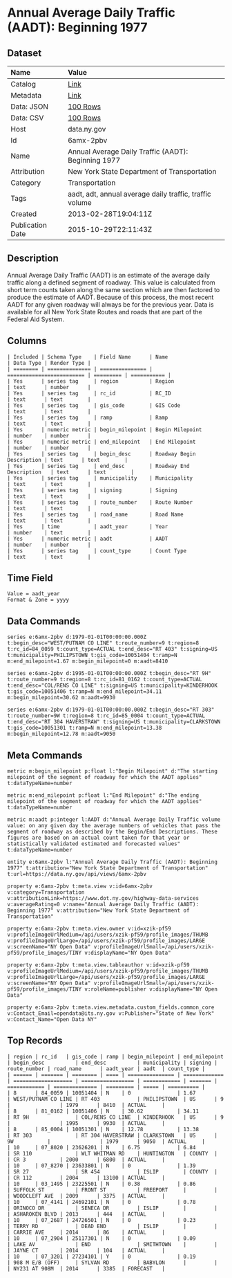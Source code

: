 # Annual Average Daily Traffic (AADT): Beginning 1977

## Dataset

| Name | Value |
| :--- | :---- |
| Catalog | [Link](https://catalog.data.gov/dataset/annual-average-daily-traffic-aadt-beginning-1977) |
| Metadata | [Link](https://data.ny.gov/api/views/6amx-2pbv) |
| Data: JSON | [100 Rows](https://data.ny.gov/api/views/6amx-2pbv/rows.json?max_rows=100) |
| Data: CSV | [100 Rows](https://data.ny.gov/api/views/6amx-2pbv/rows.csv?max_rows=100) |
| Host | data.ny.gov |
| Id | 6amx-2pbv |
| Name | Annual Average Daily Traffic (AADT): Beginning 1977 |
| Attribution | New York State Department of Transportation |
| Category | Transportation |
| Tags | aadt, adt, annual average daily traffic, traffic volume |
| Created | 2013-02-28T19:04:11Z |
| Publication Date | 2015-10-29T22:11:43Z |

## Description

Annual Average Daily Traffic (AADT) is an estimate of the average daily traffic along a defined segment of roadway. This value is calculated from short term counts taken along the same section which are then factored to produce the estimate of AADT. Because of this process, the most recent AADT for any given roadway will always be for the previous year. Data is available for all New York State Routes and roads that are part of the Federal Aid System.

## Columns

```ls
| Included | Schema Type    | Field Name      | Name                      | Data Type | Render Type |
| ======== | ============== | =============== | ========================= | ========= | =========== |
| Yes      | series tag     | region          | Region                    | text      | number      |
| Yes      | series tag     | rc_id           | RC_ID                     | text      | text        |
| Yes      | series tag     | gis_code        | GIS Code                  | text      | text        |
| Yes      | series tag     | ramp            | Ramp                      | text      | text        |
| Yes      | numeric metric | begin_milepoint | Begin Milepoint           | number    | number      |
| Yes      | numeric metric | end_milepoint   | End Milepoint             | number    | number      |
| Yes      | series tag     | begin_desc      | Roadway Begin Description | text      | text        |
| Yes      | series tag     | end_desc        | Roadway End Description   | text      | text        |
| Yes      | series tag     | municipality    | Municipality              | text      | text        |
| Yes      | series tag     | signing         | Signing                   | text      | text        |
| Yes      | series tag     | route_number    | Route Number              | text      | text        |
| Yes      | series tag     | road_name       | Road Name                 | text      | text        |
| Yes      | time           | aadt_year       | Year                      | number    | text        |
| Yes      | numeric metric | aadt            | AADT                      | number    | number      |
| Yes      | series tag     | count_type      | Count Type                | text      | text        |
```

## Time Field

```ls
Value = aadt_year
Format & Zone = yyyy
```

## Data Commands

```ls
series e:6amx-2pbv d:1979-01-01T00:00:00.000Z t:begin_desc="WEST/PUTNAM CO LINE" t:route_number=9 t:region=8 t:rc_id=84_0059 t:count_type=ACTUAL t:end_desc="RT 403" t:signing=US t:municipality=PHILIPSTOWN t:gis_code=10051404 t:ramp=N m:end_milepoint=1.67 m:begin_milepoint=0 m:aadt=8410

series e:6amx-2pbv d:1995-01-01T00:00:00.000Z t:begin_desc="RT 9H" t:route_number=9 t:region=8 t:rc_id=81_0162 t:count_type=ACTUAL t:end_desc="COL/RENS CO LINE" t:signing=US t:municipality=KINDERHOOK t:gis_code=10051406 t:ramp=N m:end_milepoint=34.11 m:begin_milepoint=30.62 m:aadt=9930

series e:6amx-2pbv d:1979-01-01T00:00:00.000Z t:begin_desc="RT 303" t:route_number=9W t:region=8 t:rc_id=85_0004 t:count_type=ACTUAL t:end_desc="RT 304 HAVERSTRAW" t:signing=US t:municipality=CLARKSTOWN t:gis_code=10051301 t:ramp=N m:end_milepoint=13.38 m:begin_milepoint=12.78 m:aadt=9050
```

## Meta Commands

```ls
metric m:begin_milepoint p:float l:"Begin Milepoint" d:"The starting milepoint of the segment of roadway for which the AADT applies" t:dataTypeName=number

metric m:end_milepoint p:float l:"End Milepoint" d:"The ending milepoint of the segment of roadway for which the AADT applies" t:dataTypeName=number

metric m:aadt p:integer l:AADT d:"Annual Average Daily Traffic volume value: on any given day the average numbers of vehicles that pass the segment of roadway as described by the Begin/End Descriptions. These figures are based on an actual count taken for that year or statistically validated estimated and forecasted values" t:dataTypeName=number

entity e:6amx-2pbv l:"Annual Average Daily Traffic (AADT): Beginning 1977" t:attribution="New York State Department of Transportation" t:url=https://data.ny.gov/api/views/6amx-2pbv

property e:6amx-2pbv t:meta.view v:id=6amx-2pbv v:category=Transportation v:attributionLink=https://www.dot.ny.gov/highway-data-services v:averageRating=0 v:name="Annual Average Daily Traffic (AADT): Beginning 1977" v:attribution="New York State Department of Transportation"

property e:6amx-2pbv t:meta.view.owner v:id=xzik-pf59 v:profileImageUrlMedium=/api/users/xzik-pf59/profile_images/THUMB v:profileImageUrlLarge=/api/users/xzik-pf59/profile_images/LARGE v:screenName="NY Open Data" v:profileImageUrlSmall=/api/users/xzik-pf59/profile_images/TINY v:displayName="NY Open Data"

property e:6amx-2pbv t:meta.view.tableauthor v:id=xzik-pf59 v:profileImageUrlMedium=/api/users/xzik-pf59/profile_images/THUMB v:profileImageUrlLarge=/api/users/xzik-pf59/profile_images/LARGE v:screenName="NY Open Data" v:profileImageUrlSmall=/api/users/xzik-pf59/profile_images/TINY v:roleName=publisher v:displayName="NY Open Data"

property e:6amx-2pbv t:meta.view.metadata.custom_fields.common_core v:Contact_Email=opendata@its.ny.gov v:Publisher="State of New York" v:Contact_Name="Open Data NY"
```

## Top Records

```ls
| region | rc_id   | gis_code | ramp | begin_milepoint | end_milepoint | begin_desc          | end_desc          | municipality | signing | route_number | road_name      | aadt_year | aadt  | count_type | 
| ====== | ======= | ======== | ==== | =============== | ============= | =================== | ================= | ============ | ======= | ============ | ============== | ========= | ===== | ========== | 
| 8      | 84_0059 | 10051404 | N    | 0               | 1.67          | WEST/PUTNAM CO LINE | RT 403            | PHILIPSTOWN  | US      | 9            |                | 1979      | 8410  | ACTUAL     | 
| 8      | 81_0162 | 10051406 | N    | 30.62           | 34.11         | RT 9H               | COL/RENS CO LINE  | KINDERHOOK   | US      | 9            |                | 1995      | 9930  | ACTUAL     | 
| 8      | 85_0004 | 10051301 | N    | 12.78           | 13.38         | RT 303              | RT 304 HAVERSTRAW | CLARKSTOWN   | US      | 9W           |                | 1979      | 9050  | ACTUAL     | 
| 10     | 07_8020 | 23626201 | N    | 6.75            | 6.84          | SR 110              | WLT WHITMAN RD    | HUNTINGTON   | COUNTY  |              | CR 3           | 2000      | 6800  | ACTUAL     | 
| 10     | 07_8270 | 23633801 | N    | 0               | 1.39          | SR 27               | SR 454            | ISLIP        | COUNTY  |              | CR 112         | 2004      | 13100 | ACTUAL     | 
| 10     | 03_1495 | 23225501 | N    | 0.38            | 0.86          | SUFFOLK ST          | FRONT ST          | FREEPORT     |         |              | WOODCLEFT AVE  | 2009      | 3375  | ACTUAL     | 
| 10     | 07_4141 | 24692101 | N    | 0               | 0.78          | ORINOCO DR          | SENECA DR         | ISLIP        |         |              | ASHAROKEN BLVD | 2013      | 444   | ACTUAL     | 
| 10     | 07_2687 | 24726501 | N    | 0               | 0.23          | TERRY RD            | DEAD END          | ISLIP        |         |              | CARRIE AVE     | 2014      | 86    | ACTUAL     | 
| 10     | 07_2904 | 25117301 | N    | 0               | 0.09          | LAKE AV             | END               | SMITHTOWN    |         |              | JAYNE CT       | 2014      | 104   | ACTUAL     | 
| 10     | 07_3201 | 27234101 | Y    | 0               | 0.19          | 908 M E/B (OFF)     | SYLVAN RD         | BABYLON      |         |              | NY231 AT 908M  | 2014      | 3385  | FORECAST   | 
```